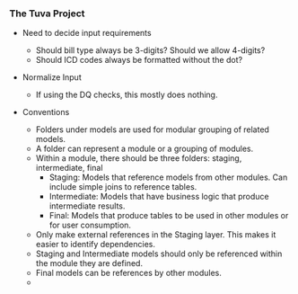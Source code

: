 ### The Tuva Project ###
* Need to decide input requirements
  * Should bill type always be 3-digits? Should we allow 4-digits?
  * Should ICD codes always be formatted without the dot?

* Normalize Input
  * If using the DQ checks, this mostly does nothing.

* Conventions
  * Folders under models are used for modular grouping of related models.
  * A folder can represent a module or a grouping of modules.
  * Within a module, there should be three folders: staging, intermediate, final
    * Staging: Models that reference models from other modules. Can include simple joins to reference tables.
    * Intermediate: Models that have business logic that produce intermediate results.
    * Final: Models that produce tables to be used in other modules or for user consumption.
  * Only make external references in the Staging layer. This makes it easier to identify dependencies.
  * Staging and Intermediate models should only be referenced within the module they are defined.
  * Final models can be references by other modules.
  * 